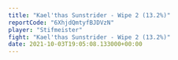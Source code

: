 ```yaml
---
title: "Kael'thas Sunstrider - Wipe 2 (13.2%)"
reportCode: "6XhjdQmtyfBJDVzN"
player: "Stifmeister"
fight: "Kael'thas Sunstrider - Wipe 2 (13.2%)"
date: 2021-10-03T19:05:08.133000+00:00
---
```

